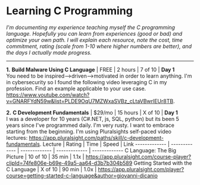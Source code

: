 # Learning C Programming
_I'm documenting my experience teaching myself the C programming language. Hopefully you can learn from experiences (good or bad) and optimize your own path. I will explain each resource, note the cost, time commitment, rating (scale from 1-10 where higher numbers are better), and the days I actually made progress._

---

**1.** **Build Malware Using C Language** | FREE | 2 hours | 7 of 10 | **Day 1** <br/>
You need to be inspired-->driven-->motivated in order to learn anything. I'm in cybersecurity so I found the following video leveraging C in my profession. Find an example applicable to your use case. https://www.youtube.com/watch?v=GNARFYdN59w&list=PLDE9OqU7MZWxaSVBz_cLtaVBwrlEUr8TB.


**2.** **C Development Fundamentals** | $29/mo | 15 hours | X of 10 | **Day 1** <br/>
I was a developer for 10 years (C#.NET, js, SQL, python) but its been 5 years since I've programmed daily. I'm very rusty. I want to embrace starting from the beginning. I'm using Pluralsights self-paced video lectures: https://app.pluralsight.com/paths/skill/c-development-fundamentals. 
Lecture | Rating | Time | Speed | Link 
------------- | ------------- | ------------- | ------------- | -------------
C Language: The Big Picture | 10 of 10 | 35 min | 1.1x | https://app.pluralsight.com/course-player?clipId=74fe806e-b69e-49a5-aa64-d3b7b304b589
Getting Started with the C Language | X of 10 | 90 min | 1.0x | https://app.pluralsight.com/player?course=getting-started-c-language&author=giovanni-dicanio
